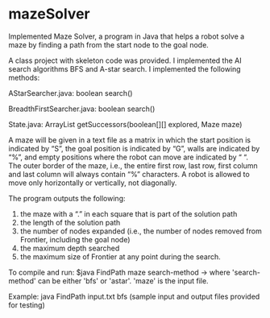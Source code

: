 # mazeSolver

Implemented Maze Solver, a program in Java that helps a robot solve a maze by finding a path from the start node to the goal node.

A class project with skeleton code was provided. I implemented the AI search algorithms BFS and A-star search. I implemented the following methods:

AStarSearcher.java: boolean search()

BreadthFirstSearcher.java: boolean search()

State.java: ArrayList<State> getSuccessors(boolean[][] explored, Maze maze)
  
  A maze will be given in a text file as a matrix in which the start position is indicated by “S”, the goal position is indicated by “G”, walls are indicated by “%”, and empty positions where the robot can move are indicated by “ “. The outer border of the maze, i.e., the entire first row, last row, first column and last column will always contain “%” characters. A robot is allowed to move only horizontally or vertically, not diagonally.
  
  The program outputs the following:
1. the maze with a “.” in each square that is part of the solution path
2. the length of the solution path
3. the number of nodes expanded (i.e., the number of nodes removed from Frontier, including the goal node)
4. the maximum depth searched
5. the maximum size of Frontier at any point during the search.  

To compile and run:
$java FindPath maze search-method -> where 'search-method' can be either 'bfs' or 'astar'. 'maze' is the input file.

Example: java FindPath input.txt bfs
(sample input and output files provided for testing)
